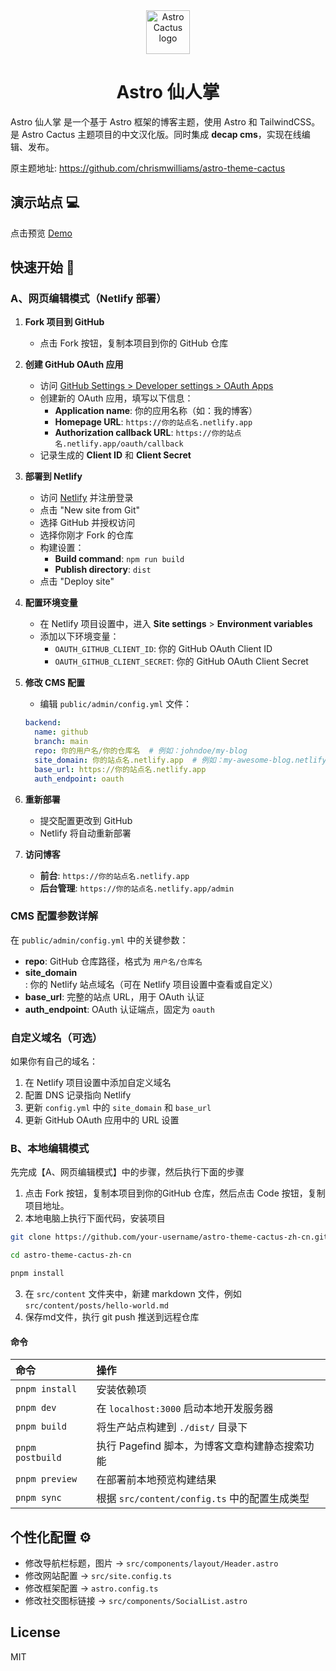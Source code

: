 <div align="center">
  <img alt="Astro Cactus logo" src="https://github.com/chrismwilliams/astro-theme-cactus/assets/12715988/85aa0d3c-ef6a-44e2-954d-ef035b4f4315" width="70" />
</div>
<h1 align="center">
  Astro 仙人掌
</h1>

Astro 仙人掌 是一个基于 Astro 框架的博客主题，使用 Astro 和 TailwindCSS。是 Astro Cactus 主题项目的中文汉化版。同时集成 **decap cms**，实现在线编辑、发布。

原主题地址: https://github.com/chrismwilliams/astro-theme-cactus

## 演示站点 💻

点击预览 [Demo](https://demo.343700.xyz/)

## 快速开始 🚀

### A、网页编辑模式（Netlify 部署）

1. **Fork 项目到 GitHub**
   - 点击 Fork 按钮，复制本项目到你的 GitHub 仓库

2. **创建 GitHub OAuth 应用**
   - 访问 [GitHub Settings > Developer settings > OAuth Apps](https://github.com/settings/applications/new)
   - 创建新的 OAuth 应用，填写以下信息：
     - **Application name**: 你的应用名称（如：我的博客）
     - **Homepage URL**: `https://你的站点名.netlify.app`
     - **Authorization callback URL**: `https://你的站点名.netlify.app/oauth/callback`
   - 记录生成的 **Client ID** 和 **Client Secret**

3. **部署到 Netlify**
   - 访问 [Netlify](https://netlify.com) 并注册登录
   - 点击 "New site from Git"
   - 选择 GitHub 并授权访问
   - 选择你刚才 Fork 的仓库
   - 构建设置：
     - **Build command**: `npm run build`
     - **Publish directory**: `dist`
   - 点击 "Deploy site"

4. **配置环境变量**
   - 在 Netlify 项目设置中，进入 **Site settings** > **Environment variables**
   - 添加以下环境变量：
     - `OAUTH_GITHUB_CLIENT_ID`: 你的 GitHub OAuth Client ID
     - `OAUTH_GITHUB_CLIENT_SECRET`: 你的 GitHub OAuth Client Secret

5. **修改 CMS 配置**
   - 编辑 `public/admin/config.yml` 文件：
   ```yaml
   backend:
     name: github
     branch: main
     repo: 你的用户名/你的仓库名  # 例如：johndoe/my-blog
     site_domain: 你的站点名.netlify.app  # 例如：my-awesome-blog.netlify.app
     base_url: https://你的站点名.netlify.app
     auth_endpoint: oauth
   ```

6. **重新部署**
   - 提交配置更改到 GitHub
   - Netlify 将自动重新部署

7. **访问博客**
   - **前台**: `https://你的站点名.netlify.app`
   - **后台管理**: `https://你的站点名.netlify.app/admin`

### CMS 配置参数详解

在 `public/admin/config.yml` 中的关键参数：

- **repo**: GitHub 仓库路径，格式为 `用户名/仓库名`
- **site_domain**: 你的 Netlify 站点域名（可在 Netlify 项目设置中查看或自定义）
- **base_url**: 完整的站点 URL，用于 OAuth 认证
- **auth_endpoint**: OAuth 认证端点，固定为 `oauth`

### 自定义域名（可选）

如果你有自己的域名：
1. 在 Netlify 项目设置中添加自定义域名
2. 配置 DNS 记录指向 Netlify
3. 更新 `config.yml` 中的 `site_domain` 和 `base_url`
4. 更新 GitHub OAuth 应用中的 URL 设置



### B、本地编辑模式

先完成【A、网页编辑模式】中的步骤，然后执行下面的步骤

1. 点击 Fork 按钮，复制本项目到你的GitHub 仓库，然后点击 Code 按钮，复制项目地址。
2. 本地电脑上执行下面代码，安装项目
```bash
git clone https://github.com/your-username/astro-theme-cactus-zh-cn.git

cd astro-theme-cactus-zh-cn

pnpm install
```
3. 在 `src/content` 文件夹中，新建 markdown 文件，例如 `src/content/posts/hello-world.md`
4. 保存md文件，执行 git push 推送到远程仓库

#### 命令

| 命令             | 操作                                                         |
| :--------------- | :------------------------------------------------------------- |
| `pnpm install`   | 安装依赖项                                                   |
| `pnpm dev`       | 在 `localhost:3000` 启动本地开发服务器                       |
| `pnpm build`     | 将生产站点构建到 `./dist/` 目录下                             |
| `pnpm postbuild` | 执行 Pagefind 脚本，为博客文章构建静态搜索功能                |
| `pnpm preview`   | 在部署前本地预览构建结果                                       |
| `pnpm sync`      | 根据 `src/content/config.ts` 中的配置生成类型                 |

## 个性化配置 ⚙

- 修改导航栏标题，图片 -> `src/components/layout/Header.astro`
- 修改网站配置 -> `src/site.config.ts`
- 修改框架配置 -> `astro.config.ts`
- 修改社交图标链接 -> `src/components/SocialList.astro`


## License

MIT
